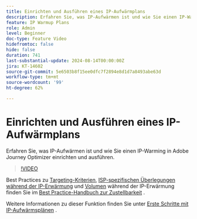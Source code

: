 ```yaml
---
title: Einrichten und Ausführen eines IP-Aufwärmplans
description: Erfahren Sie, was IP-Aufwärmen ist und wie Sie einen IP-Warming in Adobe Journey Optimizer einrichten und ausführen.
feature: IP Warmup Plans
role: Admin
level: Beginner
doc-type: Feature Video
hidefromtoc: false
hide: false
duration: 741
last-substantial-update: 2024-08-14T00:00:00Z
jira: KT-14602
source-git-commit: 5e6503b8f15ee0dfc7f2894e8d1d7a8493abe63d
workflow-type: tm+mt
source-wordcount: '99'
ht-degree: 62%

---
```



# Einrichten und Ausführen eines IP-Aufwärmplans

Erfahren Sie, was IP-Aufwärmen ist und wie Sie einen IP-Warming in Adobe Journey Optimizer einrichten und ausführen.

>[!VIDEO](https://video.tv.adobe.com/v/3432637/?learn=on)

Best Practices zu [Targeting-Kriterien](https://experienceleague.adobe.com/de/docs/deliverability-learn/deliverability-best-practice-guide/transition-process/targeting-criteria), [ISP-spezifischen Überlegungen während der IP-Erwärmung](https://experienceleague.adobe.com/de/docs/deliverability-learn/deliverability-best-practice-guide/transition-process/isp-specific-considerations-during-ip-warming) und [Volumen](https://experienceleague.adobe.com/de/docs/deliverability-learn/deliverability-best-practice-guide/transition-process/volume) während der IP-Erwärmung finden Sie im [Best Practice-Handbuch zur Zustellbarkeit](https://experienceleague.adobe.com/de/docs/deliverability-learn/deliverability-best-practice-guide/introduction) .

Weitere Informationen zu dieser Funktion finden Sie unter [Erste Schritte mit IP-Aufwärmsplänen](https://experienceleague.adobe.com/en/docs/journey-optimizer/using/configuration/implement-ip-warmup-plan/ip-warmup-gs) .
